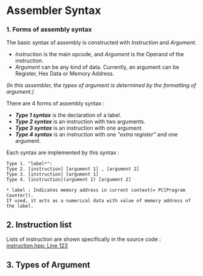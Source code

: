 # Assembler Syntax
### 1. Forms of assembly syntax
The basic syntax of assembly is constructed with *Instruction* and *Argument*.

* *Instruction* is the main opcode, and *Argument* is the Operand of the instruction.
* *Argument* can be any kind of data. Currently, an argument can be Register, Hex Data or Memory Address.

*(In this assembler, the types of argument is determined by the formatting of argument.)*

There are 4 forms of assembly syntax : 
* ***Type 1 syntax*** is the declaration of a label.
* ***Type 2 syntax*** is an instruction with two arguments.
* ***Type 3 syntax*** is an instruction with one argument.
* ***Type 4 syntax*** is an instruction with one *"extra register"* and one argument.

Each syntax are implemented by this syntax : 
```
Type 1. "label*": 
Type 2. [instruction] [argument 1] , [argument 2] 
Type 3. [instruction] [argument 1]
Type 4. [instruction](argument 1) [argument 2]

* label : Indicates memory address in current context(= PC[Program Counter]).
If used, it acts as a numerical data with value of memory address of the label.
```

## 2. Instruction list
Lists of instruction are shown specifically in the source code : [instruction.hpp: Line 123](https://github.com/Juha3141/Computer/blob/master/assembler/Headers/instruction.hpp#L123)

## 3. Types of Argument
